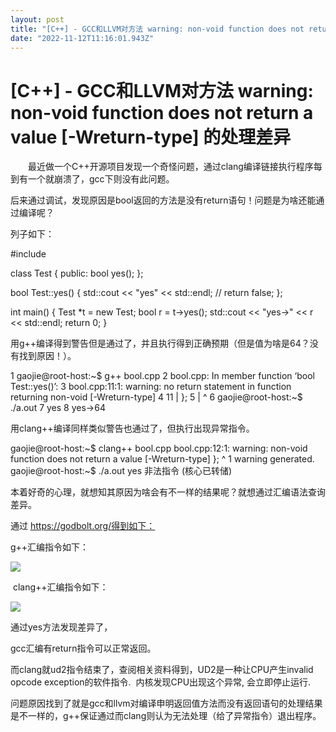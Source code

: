 ```yaml
---
layout: post
title: "[C++] - GCC和LLVM对方法 warning: non-void function does not return a value [-Wreturn-type] 的处理差异"
date: "2022-11-12T11:16:01.943Z"
---
```

\[C++\] - GCC和LLVM对方法 warning: non-void function does not return a value \[-Wreturn-type\] 的处理差异
================================================================================================

　　最近做一个C++开源项目发现一个奇怪问题，通过clang编译链接执行程序每到有一个就崩溃了，gcc下则没有此问题。

后来通过调试，发现原因是bool返回的方法是没有return语句！问题是为啥还能通过编译呢？

列子如下：

#include <iostream>

class Test {
public:
  bool yes();
};

bool Test::yes() {
  std::cout << "yes" << std::endl;
  // return false;
};

int main() {
  Test \*t = new Test;
  bool r = t->yes();
  std::cout << "yes->" << r << std::endl;
  return 0;
}

用g++编译得到警告但是通过了，并且执行得到正确预期（但是值为啥是64？没有找到原因！）。

1 gaojie@root-host:~$ g++ bool.cpp 
2 bool.cpp: In member function ‘bool Test::yes()’:
3 bool.cpp:11:1: warning: no return statement in function returning non-void \[-Wreturn-type\]
4    11 | };
5       | ^
6 gaojie@root-host:~$ ./a.out 
7 yes
8 yes->64

用clang++编译同样类似警告也通过了，但执行出现异常指令。

gaojie@root-host:~$ clang++ bool.cpp 
bool.cpp:12:1: warning: non-void function does not return a value \[-Wreturn-type\]
};
^
1 warning generated.
gaojie@root\-host:~$ ./a.out 
yes
非法指令 (核心已转储)

本着好奇的心理，就想知其原因为啥会有不一样的结果呢？就想通过汇编语法查询差异。

通过 https://godbolt.org/得到如下：

g++汇编指令如下：

![](https://img2022.cnblogs.com/blog/2422898/202211/2422898-20221112165030014-1669441307.png)

 clang++汇编指令如下：

![](https://img2022.cnblogs.com/blog/2422898/202211/2422898-20221112165142397-1633780787.png)

通过yes方法发现差异了，

gcc汇编有return指令可以正常返回。

而clang就ud2指令结束了，查阅相关资料得到，UD2是一种让CPU产生invalid opcode exception的软件指令.  内核发现CPU出现这个异常, 会立即停止运行.

问题原因找到了就是gcc和llvm对编译申明返回值方法而没有返回语句的处理结果是不一样的，g++保证通过而clang则认为无法处理（给了异常指令）退出程序。